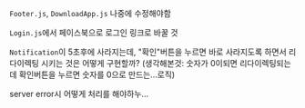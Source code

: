 `Footer.js`, `DownloadApp.js` 나중에 수정해야함

`Login.js`에서 페이스북으로 로그인 링크로 바꿀 것

`Notification`이 5초후에 사라지는데, "확인"버튼을 누르면 바로 사라지도록 하면서 리다이렉팅 시키는 것은 어떻게 구현할까?
(생각해본것: 숫자가 0이되면 리다이렉팅되는데 확인버튼을 누르면 숫자를 0으로 만드는...로직)

server error시 어떻게 처리를 해야하누...
